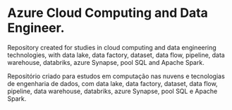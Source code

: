 # Azure Cloud Computing and Data Engineer.
Repository created for studies in cloud computing and data engineering technologies, with data lake, data factory, dataset, data flow, pipeline, data warehouse, databriks, azure Synapse, pool SQL and Apache Spark.

Repositório criado para estudos em computação nas nuvens e tecnologias de engenharia de dados, com data lake, data factory, dataset, data flow, pipeline, data warehouse, databriks, azure Synapse, pool SQL e Apache Spark.

